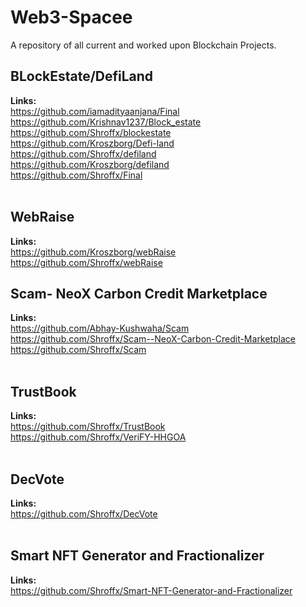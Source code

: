 # Web3-Spacee

A repository of all current and worked upon Blockchain Projects.
</br>

## BLockEstate/DefiLand

**Links:** </br>
https://github.com/iamadityaanjana/Final </br>
https://github.com/Krishnav1237/Block_estate </br>
https://github.com/Shroffx/blockestate </br>
https://github.com/Kroszborg/Defi-land </br>
https://github.com/Shroffx/defiland </br>
https://github.com/Kroszborg/defiland </br>
https://github.com/Shroffx/Final </br>
</br>

## WebRaise

**Links:** </br>
https://github.com/Kroszborg/webRaise </br>
https://github.com/Shroffx/webRaise
</br>

## Scam- NeoX Carbon Credit Marketplace

**Links:** </br>
https://github.com/Abhay-Kushwaha/Scam </br>
https://github.com/Shroffx/Scam--NeoX-Carbon-Credit-Marketplace </br>
https://github.com/Shroffx/Scam </br>
</br>

## TrustBook

**Links:** </br>
https://github.com/Shroffx/TrustBook </br>
https://github.com/Shroffx/VeriFY-HHGOA </br>
</br>

## DecVote

**Links:** </br>
https://github.com/Shroffx/DecVote </br>
</br>

## Smart NFT Generator and Fractionalizer

**Links:** </br>
https://github.com/Shroffx/Smart-NFT-Generator-and-Fractionalizer </br>
</br>
